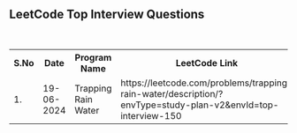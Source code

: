 <h2>LeetCode Top Interview Questions</h2>
<br>
<table>        
  <tr>
    <th>S.No</th> 
    <th>Date</th>
    <th>Program Name</th>
    <th>LeetCode Link</th>
  </tr>    
  <tr>
    <td>1.</td>
    <td>19-06-2024</td>
    <td>Trapping Rain Water</td>
    <td>https://leetcode.com/problems/trapping-rain-water/description/?envType=study-plan-v2&envId=top-interview-150</td>
  </tr>
</table>
